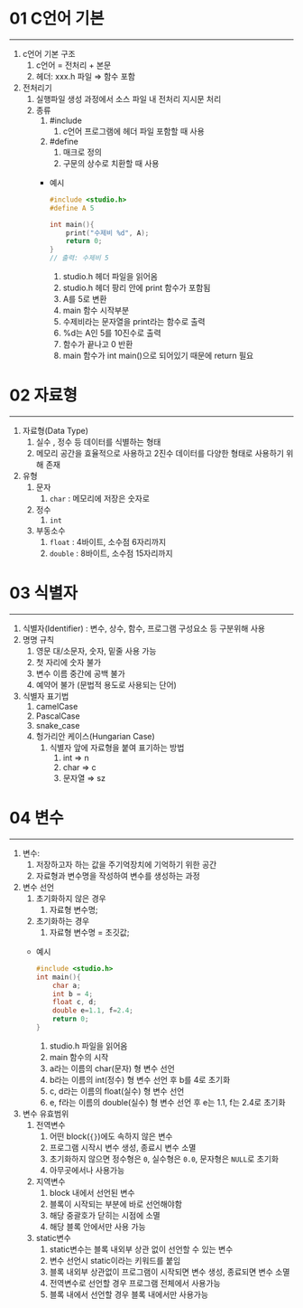 # 01 C언어 기본

---

1. c언어 기본 구조
    1. c언어 = 전처리 + 본문
    2. 헤더: xxx.h 파일 ⇒ 함수 포함
2. 전처리기
    1. 실행파일 생성 과정에서 소스 파일 내 전처리 지시문 처리
    2. 종류
        1. #include
            1. c언어 프로그램에 헤더 파일 포함할 때 사용
        2. #define
            1. 매크로 정의
            2. 구문의 상수로 치환할 때 사용
        - 예시
            
            ```c
            #include <studio.h>
            #define A 5
            
            int main(){
            	print("수제비 %d", A);
            	return 0;
            }
            // 출력: 수제비 5
            ```
            
            1. studio.h 헤더 파일을 읽어옴
            2. studio.h 헤더 팡리 안에 print 함수가 포함됨
            3. A를 5로 변환
            4. main 함수 시작부분
            5. 수제비라는 문자열을 print라는 함수로 출력
            6. %d는 A인 5를 10진수로 출력
            7. 함수가 끝나고 0 반환
            8. main 함수가 int main()으로 되어있기 때문에 return 필요

# 02 자료형

---

1. 자료형(Data Type)
    1. 실수 , 정수 등 데이터를 식별하는 형태
    2. 메모리 공간을 효율적으로 사용하고 2진수 데이터를 다양한 형태로 사용하기 위해 존재
2. 유형
    1. 문자
        1. `char` : 메모리에 저장은 숫자로
    2. 정수
        1. `int`
    3. 부동소수
        1. `float` : 4바이트, 소수점 6자리까지
        2. `double` : 8바이트, 소수점 15자리까지

# 03 식별자

---

1. 식별자(Identifier) : 변수, 상수, 함수, 프로그램 구성요소 등 구분위해 사용
2. 명명 규칙
    1. 영문 대/소문자, 숫자, 밑줄 사용 가능
    2. 첫 자리에 숫자 불가
    3. 변수 이름 중간에 공백 불가
    4. 예약어 불가 (문법적 용도로 사용되는 단어)
3. 식별자 표기법
    1. camelCase
    2. PascalCase
    3. snake_case
    4. 헝가리안 케이스(Hungarian Case)
        1. 식별자 앞에 자료형을 붙여 표기하는 방법
            1. int ⇒ n
            2. char ⇒ c
            3. 문자열 ⇒ sz

# 04 변수

---

1. 변수: 
    1. 저장하고자 하는 값을 주기억장치에 기억하기 위한 공간
    2. 자료형과 변수명을 작성하여 변수를 생성하는 과정
2. 변수 선언
    1. 초기화하지 않은 경우
        1. 자료형 변수명;
    2. 초기화하는 경우
        1. 자료형 변수명 = 초깃값;
    - 예시
        
        ```c
        #include <studio.h>
        int main(){
        	char a;
        	int b = 4;
        	float c, d;
        	double e=1.1, f=2.4;
        	return 0;
        }
        ```
        
        1. studio.h 파일을 읽어옴
        2. main 함수의 시작
        3. a라는 이름의 char(문자) 형 변수 선언
        4. b라는 이름의 int(정수) 형 변수 선언 후 b를 4로 초기화
        5. c, d라는 이름의 float(실수) 형 변수 선언
        6. e, f라는 이름의 double(실수) 형 변수 선언 후 e는 1.1, f는 2.4로 초기화
3. 변수 유효범위
    1. 전역변수
        1. 어떤 block(`{}`)에도 속하지 않은 변수
        2. 프로그램 시작시 변수 생성, 종료시 변수 소멸
        3. 초기화하지 않으면 정수형은 `0`, 실수형은 `0.0`, 문자형은 `NULL`로 초기화
        4. 아무곳에서나 사용가능
    2. 지역변수
        1. block 내에서 선언된 변수
        2. 블록이 시작되는 부분에 바로 선언해야함
        3. 해당 중괄호가 닫히는 시점에 소멸
        4. 해당 블록 안에서만 사용 가능
    3. static변수
        1. static변수는 블록 내외부 상관 없이 선언할 수 있는 변수
        2. 변수 선언시 static이라는 키워드를 붙임
        3. 블록 내외부 상관없이 프로그램이 시작되면 변수 생성, 종료되면 변수 소멸
        4. 전역변수로 선언할 경우 프로그램 전체에서 사용가능
        5. 블록 내에서 선언할 경우 블록 내에서만 사용가능
